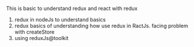 This is basic to understand redux and react with redux

1. redux in nodeJs to understand basics
2. redux basics of understanding how use redux in RactJs.
   facing problem with createStore
3. using reduxJs@toolkit
